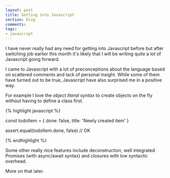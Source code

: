 ```yaml
---
layout: post
title: Getting into Javascript
section: blog
comments:
tags:
- javascript
---
```


I have never really had any need for getting into Javascript before but after switching job earlier this month it's likely that I will be writing quite a lot of Javascript going forward.

I came to Javascript with a lot of preconceptions about the language based on scattered comments and lack of personal insight. While some of them have turned out to be true, Javascript have also surprised me in a positive way.

For example I love the _object literal syntax_ to create objects on the fly without having to define a class first.

{% highlight javascript %}

const todoItem = {
  done: false,
  title: 'Newly created item'
}

assert.equal(todoItem.done, false) // OK

{% endhighlight %}

Some other really nice features include deconstruction, well integrated Promises (with async/await syntax) and closures with low syntactic overhead.

More on that later.